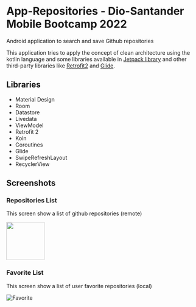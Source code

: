 # App-Repositories - Dio-Santander Mobile Bootcamp 2022
Android application to search and save Github repositories

This application tries to apply the concept of clean architecture using the kotlin language and some libraries available in [Jetpack library](https://developer.android.com/jetpack) and other third-party libraries like [Retrofit2](https://square.github.io/retrofit/) and [Glide](https://bumptech.github.io/glide/).

## Libraries
- Material Design
- Room
- Datastore
- Livedata
- ViewModel
- Retrofit 2
- Koin
- Coroutines
- Glide
- SwipeRefreshLayout
- RecyclerView

## Screenshots

### Repositories List
This screen show a list of github repositories (remote)

<img src="https://github.com/punkmic/App-repositories/blob/master/app/src/main/res/raw/repositories_list_light.png" width="100" height="100">

### Favorite List
This screen show a list of user favorite repositories (local)

![Favorite](https://github.com/punkmic/App-repositories/blob/master/app/src/main/res/raw/favorite_light.png)



